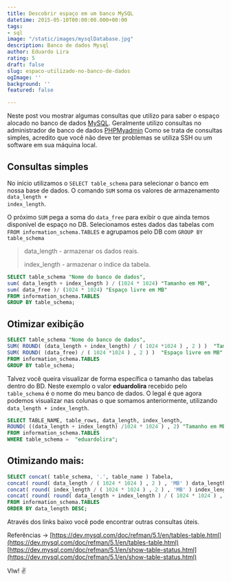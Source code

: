 ```yaml
---
title: Descobrir espaço em um banco MySQL
datetime: 2015-05-10T00:00:00.000+00:00
tags:
- sql
image: "/static/images/mysqlDatabase.jpg"
description: Banco de dados Mysql
author: Eduardo Lira
rating: 5
draft: false
slug: espaco-utilizado-no-banco-de-dados
ogImage: ''
background: ''
featured: false

---
```

Neste post vou mostrar algumas consultas que utilizo para saber o espaço alocado no banco de dados [MySQL][mysql].
Geralmente utilizo consultas no administrador de banco de dados [PHPMyadmin][phpmyadmin]
Como se trata de consultas simples, acredito que você não deve ter problemas se utiliza SSH ou um software em sua máquina local.

## Consultas simples

No início utilizamos o <code>SELECT table_schema</code> para selecionar o banco em nossa base de dados.
O comando <code>SUM</code> soma os valores de armazenamento <code>data_length + index_length</code>.

O próximo <code>SUM</code> pega a soma do <code>data_free</code> para exibir o que ainda temos disponível de espaço no DB.
Selecionamos estes dados das tabelas com <code>FROM information_schema.TABLES</code> e agrupamos pelo DB com <code>GROUP BY table_schema</code>

> data_length - armazenar os dados reais.
>
> index_length - armazenar o índice da tabela.

```sql
SELECT table_schema "Nome do banco de dados",
sum( data_length + index_length ) / (1024 * 1024) "Tamanho em MB",
sum( data_free )/ (1024 * 1024) "Espaço livre em MB"
FROM information_schema.TABLES
GROUP BY table_schema;
```

## Otimizar exibição

```sql
SELECT table_schema "Nome do banco de dados",
SUM( ROUND( (data_length + index_length) / ( 1024 *1024 ) , 2 ) )  "Tamanho em MB",
SUM( ROUND( (data_free) / ( 1024 *1024 ) , 2 ) )  "Espaço livre em MB"
FROM information_schema.TABLES
GROUP BY table_schema;
```

Talvez você queira visualizar de forma específica o tamanho das tabelas dentro do BD.
Neste exemplo o valor **eduardolira** recebido pelo <code>table_schema</code> é o nome do meu banco de dados.
O legal é que agora podemos visualizar nas colunas o que somamos anteriormente, utilizando <code>data_length + index_length</code>.

```sql
SELECT TABLE_NAME, table_rows, data_length, index_length,
ROUND( ((data_length + index_length) /1024 * 1024 ) , 2) "Tamanho em MB"
FROM information_schema.TABLES
WHERE table_schema =  "eduardolira";
```

## Otimizando mais:

```sql
SELECT concat( table_schema, '.', table_name ) Tabela,
concat( round( data_length / ( 1024 * 1024 ) , 2 ) , 'MB' ) data_length,
concat( round( index_length / ( 1024 * 1024 ) , 2 ) , 'MB' ) index_length,
concat( round( round( data_length + index_length ) / ( 1024 * 1024 ) , 2 ) , 'MB' ) Total
FROM information_schema.TABLES
ORDER BY data_length DESC;
```

Através dos links baixo você pode encontrar outras consultas úteis.

Referências ->
[https://dev.mysql.com/doc/refman/5.1/en/tables-table.html](https://dev.mysql.com/doc/refman/5.1/en/tables-table.html)
[https://dev.mysql.com/doc/refman/5.1/en/show-table-status.html](https://dev.mysql.com/doc/refman/5.1/en/show-table-status.html)

Vlw! :v:

[mysql]: https://www.mysql.com/
[phpmyadmin]: http://www.phpmyadmin.net/home_page/index.php